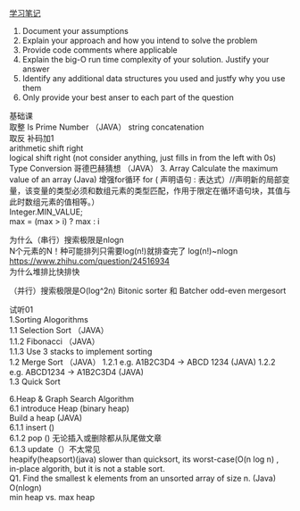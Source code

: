 [学习笔记](https://github.com/xu9449/JAVA/wiki) 
1. Document your assumptions   
2. Explain your approach and how you intend to solve the problem  
3. Provide code comments where applicable  
4. Explain the big-O run time complexity of your solution. Justify your answer  
5. Identify any additional data structures you used and justfy why you use them  
6. Only provide your best anser to each part of the question
  
基础课   
取整
Is Prime Number （JAVA） 
string concatenation  
取反 补码加1  
arithmetic shift right  
logical shift right (not consider anything, just fills in from the left with 0s)  
Type Conversion
哥德巴赫猜想 （JAVA） 
3. Array
Calculate the maximum value of an array  (Java)
增强for循环 
for ( 声明语句 : 表达式）//声明新的局部变量，该变量的类型必须和数组元素的类型匹配，作用于限定在循环语句块，其值与此时数组元素的值相等。）  
Integer.MIN_VALUE;  
max = (max > i) ? max : i  
  
为什么（串行）搜索极限是nlogn  
N个元素的N！种可能排列只需要log(n!)就排查完了 log(n!)~nlogn
   https://www.zhihu.com/question/24516934   
为什么堆排比快排快  

   （并行）搜索极限是O(log^2n)  Bitonic sorter 和 Batcher odd-even mergesort    

   
   
   
      
试听01   
1.Sorting Alogorithms  
  1.1 Selection Sort （JAVA）  
    1.1.2 Fibonacci （JAVA）  
    1.1.3 Use 3 stacks to implement sorting   
  1.2 Merge Sort （JAVA） 
    1.2.1 e.g. A1B2C3D4 -> ABCD 1234 (JAVA)
    1.2.2 e.g. ABCD1234 -> A1B2C3D4 (JAVA)  
  1.3 Quick Sort
     
      
6.Heap & Graph Search Algorithm   
  6.1 introduce Heap (binary heap)  
  Build a heap (JAVA)    
    6.1.1 insert ()  
    6.1.2 pop () 
    无论插入或删除都从队尾做文章  
    6.1.3 update（）不太常见  
    heapify(heapsort)(java)
    slower than quicksort, its worst-case(O(n log n) , in-place algorith, but it is  not a stable sort.  
   Q1. Find the smallest k elements from an unsorted array of size n. (Java)  
   O(nlogn)    
   min heap vs. max heap  
   
   
